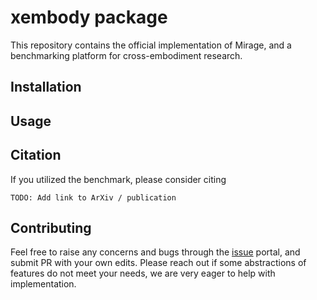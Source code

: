# xembody package

This repository contains the official implementation of Mirage, and a benchmarking platform for cross-embodiment research.

## Installation

## Usage

## Citation
If you utilized the benchmark, please consider citing
```
TODO: Add link to ArXiv / publication
```

## Contributing
Feel free to raise any concerns and bugs through the [issue]() portal, and submit PR with your own edits. Please reach out if some abstractions of features do not meet your needs, we are very eager to help with implementation.